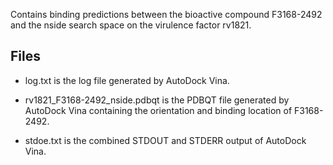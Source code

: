 Contains binding predictions between the bioactive compound F3168-2492 and the nside search space on the virulence factor rv1821.

## Files

- log.txt is the log file generated by AutoDock Vina.

- rv1821_F3168-2492_nside.pdbqt is the PDBQT file generated by AutoDock Vina containing the orientation and binding location of F3168-2492.

- stdoe.txt is the combined STDOUT and STDERR output of AutoDock Vina.

